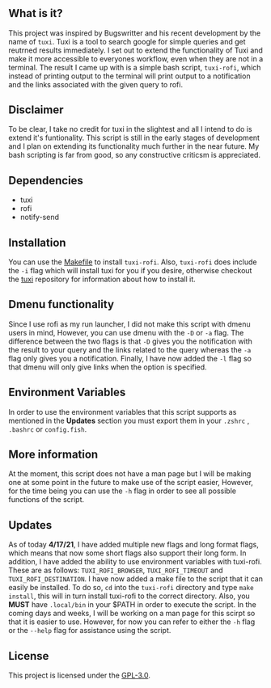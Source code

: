 <h1 align="center" tuxi-rofi </h1>

## What is it?

This project was inspired by Bugswritter and his recent development by the name of `tuxi`. Tuxi is a tool to search google for simple queries and get reutrned results immediately. I set out to extend the functionality of Tuxi and make it more accessible to everyones workflow, even when they are not in a terminal. The result I came up with is a simple bash script, `tuxi-rofi`, which instead of printing output to the terminal will print output to a notification and the links associated with the given query to rofi.  

## Disclaimer

To be clear, I take no credit for tuxi in the slightest and all I intend to do is extend it's funtionality. This script is still in the early stages of development and I plan on extending its functionality much further in the near future. My bash scripting is far from good, so any constructive criticsm is appreciated. 

## Dependencies

* tuxi
* rofi
* notify-send

## Installation

 You can use the [Makefile](./Makefile) to install `tuxi-rofi`. Also, `tuxi-rofi` does include the `-i` flag which will install tuxi for you if you desire, otherwise checkout the [tuxi](https://github.com/Bugswriter/tuxi) repository for information about how to install it. 

## Dmenu functionality

Since I use rofi as my run launcher, I did not make this script with dmenu users in mind, However, you can use dmenu with the `-D` or `-a` flag. The difference between the two flags is that `-D` gives you the notification with the result to your query and the links related to the query whereas the `-a` flag only gives you a notification. Finally, I have now added the `-l` flag so that dmenu will only give links when the option is specified.

## Environment Variables

In order to use the environment variables that this script supports as mentioned in the **Updates** section you must export them in your `.zshrc` , `.bashrc` or `config.fish`. 

## More information

At the moment, this script does not have a man page but I will be making one at some point in the future to make use of the script easier, However, for the time being you can use the `-h` flag in order to see all possible functions of the script. 

## Updates

As of today **4/17/21**, I have added multiple new flags and long format flags, which means that now some short flags also support their long form. In addition, I have added the ability to use environment variables with tuxi-rofi. These are as follows: `TUXI_ROFI_BROWSER`, `TUXI_ROFI_TIMEOUT` and `TUXI_ROFI_DESTINATION`. I have now added a make file to the script that it can easily be installed. To do so, `cd` into the `tuxi-rofi` directory and type `make install`, this will in turn install tuxi-rofi to the correct directory. Also, you **MUST** have `.local/bin` in your $PATH in order to execute the script. In the coming days and weeks, I will be working on a man page for this scirpt so that it is easier to use. However, for now you can refer to either the `-h` flag or the `--help` flag for assistance using the script.

## License

This project is licensed under the [GPL-3.0](./LICENSE).
